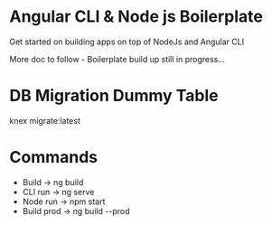 # Angular CLI & Node js Boilerplate

Get started on building apps on top of NodeJs and Angular CLI

More doc to follow - Boilerplate build up still in progress...

# DB Migration Dummy Table

knex migrate:latest

# Commands

+ Build -> ng build
+ CLI run -> ng serve
+ Node run -> npm start
+ Build prod -> ng build --prod
